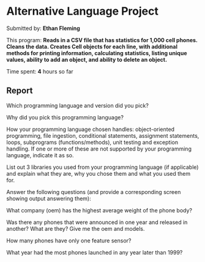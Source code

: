 # Alternative Language Project

Submitted by: **Ethan Fleming**

This program: **Reads in a CSV file that has statistics for 1,000 cell phones. Cleans the data. Creates Cell objects for each line, with additional methods for printing information, calculating statistics, listing unique values, ability to add an object, and ability to delete an object.**

Time spent: **4** hours so far

## Report
Which programming language and version did you pick?

Why did you pick this programming language?

How your programming language chosen handles: object-oriented programming, file ingestion, conditional statements, assignment statements, loops, subprograms (functions/methods), unit testing and exception handling. If one or more of these are not supported by your programming language, indicate it as so. 

List out 3 libraries you used from your programming language (if applicable) and explain what they are, why you chose them and what you used them for.

Answer the following questions (and provide a corresponding screen showing output answering them):

What company (oem) has the highest average weight of the phone body?

Was there any phones that were announced in one year and released in another? What are they? Give me the oem and models.

How many phones have only one feature sensor?

What year had the most phones launched in any year later than 1999? 
